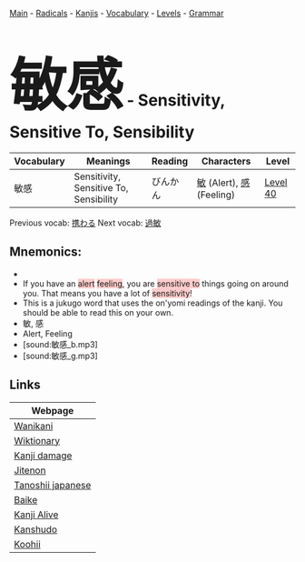 <style> bigfont {font-size: 100px}</style>
[Main](../README.md) -
[Radicals](../radicals.md) -
[Kanjis](../kanjis.md) -
[Vocabulary](../vocabulary.md) -
[Levels](../levels.md) -
[Grammar](../grammar.md)
# <bigfont> 敏感</bigfont> - Sensitivity, Sensitive To, Sensibility 

| Vocabulary | Meanings | Reading | Characters | Level |
| --- | --- | --- | --- | --- |
| 敏感 | Sensitivity, Sensitive To, Sensibility | びんかん |  [敏](../kanjis/敏.md) (Alert), [感](../kanjis/感.md) (Feeling) | [Level 40](../levels/wk_level40.md) |

Previous vocab: [携わる](携わる.md) Next vocab: [過敏](過敏.md) 

## Mnemonics:

* 
* If you have an <span style="background-color:#ffcccb"> alert</span> <span style="background-color:#ffcccb"> feeling</span>, you are <span style="background-color:#ffcccb"> sensitive to</span> things going on around you. That means you have a lot of <span style="background-color:#ffcccb"> sensitivity</span>!
* This is a jukugo word that uses the on'yomi readings of the kanji. You should be able to read this on your own.
* 敏, 感
* Alert, Feeling
* [sound:敏感_b.mp3]
* [sound:敏感_g.mp3]


## Links 

| Webpage |
| --- |
| [Wanikani          ](https://www.wanikani.com/kanji/敏感) |
| [Wiktionary        ](https://en.wiktionary.org/wiki/敏感) |
| [Kanji damage      ](http://www.kanjidamage.com/kanji/search?utf8=✓&q=敏感) |
| [Jitenon           ](https://jitenon.com/kanji/敏感) |
| [Tanoshii japanese ](https://www.tanoshiijapanese.com/dictionary/kanji.cfm?k=敏感) |
| [Baike             ](https://baike.baidu.com/item/敏感) |
| [Kanji Alive       ](https://app.kanjialive.com/敏感) |
| [Kanshudo          ](https://www.kanshudo.com/searchmn?q=敏感) |
| [Koohii            ](https://kanji.koohii.com/study/kanji/敏感) |
